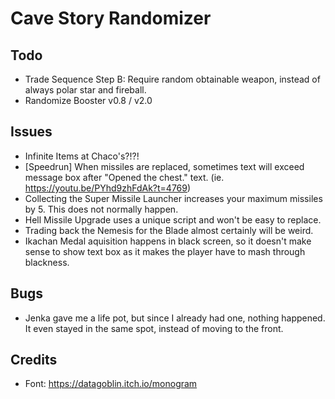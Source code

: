 Cave Story Randomizer
=====================

Todo
----

- Trade Sequence Step B: Require random obtainable weapon, instead of always polar star and fireball.
- Randomize Booster v0.8 / v2.0

Issues
------

- Infinite Items at Chaco's?!?!
- [Speedrun] When missiles are replaced, sometimes text will exceed message box after "Opened the chest." text. (ie. https://youtu.be/PYhd9zhFdAk?t=4769)
- Collecting the Super Missile Launcher increases your maximum missiles by 5. This does not normally happen.
- Hell Missile Upgrade uses a unique script and won't be easy to replace.
- Trading back the Nemesis for the Blade almost certainly will be weird.
- Ikachan Medal aquisition happens in black screen, so it doesn't make sense to show text box as it makes the player have to mash through blackness.

Bugs
----
- Jenka gave me a life pot, but since I already had one, nothing happened. It even stayed in the same spot, instead of moving to the front.

Credits
-------

- Font: https://datagoblin.itch.io/monogram
